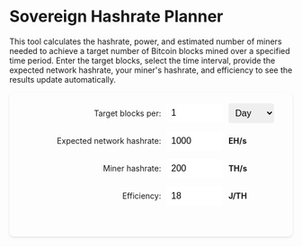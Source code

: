 # Sovereign Hashrate Planner

This tool calculates the hashrate, power, and estimated number of miners needed to achieve a target number of Bitcoin blocks mined over a specified time period. 
Enter the target blocks, select the time interval, provide the expected network hashrate, your miner's hashrate, and efficiency to see the results update automatically.


<div class="hashrate-calculator-container">
    <div class="input-pair">
        <label for="blocks">Target blocks per:</label>
        <div class="input-group">
            <input type="number" id="blocks" value="1" min="1" oninput="calculateHashrate()" />
            <select id="interval" onchange="calculateHashrate()">
                <option value="day">Day</option>
                <option value="week">Week</option>
                <option value="month">Month</option>
                <option value="year">Year</option>
            </select>
        </div>
    </div>
    <div class="input-pair">
        <label for="networkHashrate">Expected network hashrate:</label>
        <div class="input-group">
            <input type="number" id="networkHashrate" value="1000" step="10" min="1" oninput="calculateHashrate()" />
            <span class="unit">EH/s</span>
        </div>
    </div>
    <div class="input-pair">
        <label for="minerHashrate">Miner hashrate:</label>
        <div class="input-group">
            <input type="number" id="minerHashrate" value="200" step="1" min="1" oninput="calculateHashrate()" />
            <span class="unit">TH/s</span>
        </div>
    </div>
    <div class="input-pair">
        <label for="efficiency">Efficiency:</label>
        <div class="input-group">
            <input type="number" id="efficiency" value="18" step="0.1" min="1" oninput="calculateHashrate()" />
            <span class="unit">J/TH</span>
        </div>
    </div>
    <div id="results"></div>
</div>

<style>
.hashrate-calculator-container {
    padding: 20px;
    background-color: var(--md-default-bg-color);
    border-radius: 8px;
    box-shadow: 0 2px 4px rgba(0,0,0,0.1);
    border: 1px solid var(--md-default-fg-color--light);
}
.hashrate-calculator-container .input-pair {
    display: flex;
    align-items: center;
    margin-bottom: 15px;
}
.hashrate-calculator-container label {
    text-align: right;
    width: 250px;
    margin-right: 10px;
    white-space: nowrap;
}
.hashrate-calculator-container .input-group {
    display: flex;
    align-items: center;
    gap: 10px;
}
.hashrate-calculator-container input,
.hashrate-calculator-container select {
    padding: 8px;
    border: 1px solid var(--md-default-fg-color--light);
    border-radius: 4px;
    font-size: 16px;
}
.hashrate-calculator-container input[type="number"] {
    width: 100px;
}
.hashrate-calculator-container .unit {
    font-weight: bold;
}
.hashrate-calculator-container #results {
    margin-top: 1em;
    background-color: var(--md-code-bg-color);
    padding: 10px;
    border-radius: 4px;
}
</style>

<script>
function calculateHashrate() {
  const blocks = parseFloat(document.getElementById('blocks').value);
  const interval = document.getElementById('interval').value;
  const networkHashrateEH = parseFloat(document.getElementById('networkHashrate').value);
  const minerTHs = parseFloat(document.getElementById('minerHashrate').value);
  const efficiency = parseFloat(document.getElementById('efficiency').value);
  const secondsPerBlock = 600;
  const intervalSeconds = {
    day: 86400,
    week: 604800,
    month: 2629746,
    year: 31556952
  };
  const totalTime = intervalSeconds[interval];
  const desiredBlocksPerSecond = blocks / totalTime;
  const baselineBlockRate = 1 / secondsPerBlock;
  const networkHashrateH = networkHashrateEH * 1e18;
  const requiredHashrateH = (desiredBlocksPerSecond / baselineBlockRate) * networkHashrateH;
  const requiredHashrateEH = requiredHashrateH / 1e18;
  const minerH = minerTHs * 1e12;
  const wattsPerMiner = minerTHs * efficiency;
  const totalMiners = requiredHashrateH / minerH;
  const totalWatts = totalMiners * wattsPerMiner;
  const totalMW = totalWatts / 1e6;
  document.getElementById('results').innerHTML = `
    <p><strong>Required Hashrate:</strong> ${requiredHashrateEH.toFixed(3)} EH/s</p>
    <p><strong>Estimated Power Required:</strong> ${totalMW.toFixed(2)} MW</p>
    <p><strong>Miners Needed:</strong> ${Math.ceil(totalMiners).toLocaleString()}</p>
    <p><small>Based on ${minerTHs} TH/s @ ${efficiency} J/TH per miner.</small></p>
  `;
}
window.onload = calculateHashrate;
</script>



















